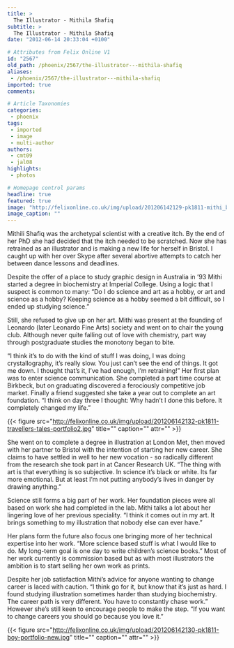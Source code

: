 ```yaml
---
title: >
  The Illustrator - Mithila Shafiq
subtitle: >
  The Illustrator - Mithila Shafiq
date: "2012-06-14 20:33:04 +0100"

# Attributes from Felix Online V1
id: "2567"
old_path: /phoenix/2567/the-illustrator---mithila-shafiq
aliases:
 - /phoenix/2567/the-illustrator---mithila-shafiq
imported: true
comments:

# Article Taxonomies
categories:
 - phoenix
tags:
 - imported
 - image
 - multi-author
authors:
 - cmt09
 - jal08
highlights:
 - photos

# Homepage control params
headline: true
featured: true
image: "http://felixonline.co.uk/img/upload/201206142129-pk1811-mithi_b_01.jpg"
image_caption: ""
---
```


Mithili Shafiq was the archetypal scientist with a creative itch. By the end of her PhD she had decided that the itch needed to be scratched. Now she has retrained as an illustrator and is making a new life for herself in Bristol. I caught up with her over Skype after several abortive attempts to catch her between dance lessons and deadlines.

Despite the offer of a place to study graphic design in Australia in ’93 Mithi started a degree in biochemistry at Imperial College. Using a logic that I suspect is common to many: “Do I do science and art as a hobby, or art and science as a hobby? Keeping science as a hobby seemed a bit difficult, so I ended up studying science.”

Still, she refused to give up on her art. Mithi was present at the founding of Leonardo (later Leonardo Fine Arts) society and went on to chair the young club. Although never quite falling out of love with chemistry, part way through postgraduate studies the monotony began to bite.

“I think it’s to do with the kind of stuff I was doing, I was doing crystallography, it’s really slow. You just can’t see the end of things. It got me down. I thought that’s it, I’ve had enough, I’m retraining!” Her first plan was to enter science communication. She completed a part time course at Birkbeck, but on graduating discovered a ferociously competitive job market. Finally a friend suggested she take a year out to complete an art foundation. “I think on day three I thought: Why hadn’t I done this before. It completely changed my life.”

{{< figure src="http://felixonline.co.uk/img/upload/201206142132-pk1811-travellers-tales-portfolio2.jpg" title="" caption="" attr="" >}}

She went on to complete a degree in illustration at London Met, then moved with her partner to Bristol with the intention of starting her new career. She claims to have settled in well to her new vocation - so radically different from the research she took part in at Cancer Research UK. “The thing with art is that everything is so subjective. In science it’s black or white. Its far more emotional. But at least I’m not putting anybody’s lives in danger by drawing anything.”

Science still forms a big part of her work. Her foundation pieces were all based on work she had completed in the lab. Mithi talks a lot about her lingering love of her previous speciality. “I think it comes out in my art. It brings something to my illustration that nobody else can ever have.”

Her plans form the future also focus one bringing more of her technical expertise into her work. “More science based stuff is what I would like to do. My long-term goal is one day to write children’s science books.” Most of her work currently is commission based but as with most illustrators the ambition is to start selling her own work as prints.

Despite her job satisfaction Mithi’s advice for anyone wanting to change career is laced with caution. “I think go for it, but know that it’s just as hard. I found studying illustration sometimes harder than studying biochemistry. The career path is very different. You have to constantly chase work.” However she’s still keen to encourage people to make the step. “If you want to change careers you should go because you love it.”

{{< figure src="http://felixonline.co.uk/img/upload/201206142130-pk1811-boy-portfolio-new.jpg" title="" caption="" attr="" >}}
